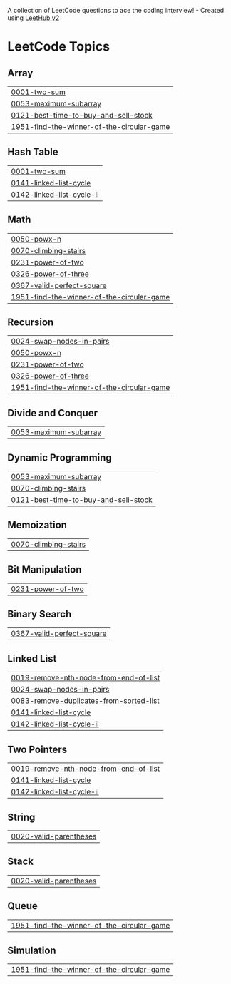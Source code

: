 A collection of LeetCode questions to ace the coding interview! - Created using [LeetHub v2](https://github.com/arunbhardwaj/LeetHub-2.0)
<!---LeetCode Topics Start-->
# LeetCode Topics
## Array
|  |
| ------- |
| [0001-two-sum](https://github.com/yaswanthbathini/leetcode/tree/master/0001-two-sum) |
| [0053-maximum-subarray](https://github.com/yaswanthbathini/leetcode/tree/master/0053-maximum-subarray) |
| [0121-best-time-to-buy-and-sell-stock](https://github.com/yaswanthbathini/leetcode/tree/master/0121-best-time-to-buy-and-sell-stock) |
| [1951-find-the-winner-of-the-circular-game](https://github.com/yaswanthbathini/leetcode/tree/master/1951-find-the-winner-of-the-circular-game) |
## Hash Table
|  |
| ------- |
| [0001-two-sum](https://github.com/yaswanthbathini/leetcode/tree/master/0001-two-sum) |
| [0141-linked-list-cycle](https://github.com/yaswanthbathini/leetcode/tree/master/0141-linked-list-cycle) |
| [0142-linked-list-cycle-ii](https://github.com/yaswanthbathini/leetcode/tree/master/0142-linked-list-cycle-ii) |
## Math
|  |
| ------- |
| [0050-powx-n](https://github.com/yaswanthbathini/leetcode/tree/master/0050-powx-n) |
| [0070-climbing-stairs](https://github.com/yaswanthbathini/leetcode/tree/master/0070-climbing-stairs) |
| [0231-power-of-two](https://github.com/yaswanthbathini/leetcode/tree/master/0231-power-of-two) |
| [0326-power-of-three](https://github.com/yaswanthbathini/leetcode/tree/master/0326-power-of-three) |
| [0367-valid-perfect-square](https://github.com/yaswanthbathini/leetcode/tree/master/0367-valid-perfect-square) |
| [1951-find-the-winner-of-the-circular-game](https://github.com/yaswanthbathini/leetcode/tree/master/1951-find-the-winner-of-the-circular-game) |
## Recursion
|  |
| ------- |
| [0024-swap-nodes-in-pairs](https://github.com/yaswanthbathini/leetcode/tree/master/0024-swap-nodes-in-pairs) |
| [0050-powx-n](https://github.com/yaswanthbathini/leetcode/tree/master/0050-powx-n) |
| [0231-power-of-two](https://github.com/yaswanthbathini/leetcode/tree/master/0231-power-of-two) |
| [0326-power-of-three](https://github.com/yaswanthbathini/leetcode/tree/master/0326-power-of-three) |
| [1951-find-the-winner-of-the-circular-game](https://github.com/yaswanthbathini/leetcode/tree/master/1951-find-the-winner-of-the-circular-game) |
## Divide and Conquer
|  |
| ------- |
| [0053-maximum-subarray](https://github.com/yaswanthbathini/leetcode/tree/master/0053-maximum-subarray) |
## Dynamic Programming
|  |
| ------- |
| [0053-maximum-subarray](https://github.com/yaswanthbathini/leetcode/tree/master/0053-maximum-subarray) |
| [0070-climbing-stairs](https://github.com/yaswanthbathini/leetcode/tree/master/0070-climbing-stairs) |
| [0121-best-time-to-buy-and-sell-stock](https://github.com/yaswanthbathini/leetcode/tree/master/0121-best-time-to-buy-and-sell-stock) |
## Memoization
|  |
| ------- |
| [0070-climbing-stairs](https://github.com/yaswanthbathini/leetcode/tree/master/0070-climbing-stairs) |
## Bit Manipulation
|  |
| ------- |
| [0231-power-of-two](https://github.com/yaswanthbathini/leetcode/tree/master/0231-power-of-two) |
## Binary Search
|  |
| ------- |
| [0367-valid-perfect-square](https://github.com/yaswanthbathini/leetcode/tree/master/0367-valid-perfect-square) |
## Linked List
|  |
| ------- |
| [0019-remove-nth-node-from-end-of-list](https://github.com/yaswanthbathini/leetcode/tree/master/0019-remove-nth-node-from-end-of-list) |
| [0024-swap-nodes-in-pairs](https://github.com/yaswanthbathini/leetcode/tree/master/0024-swap-nodes-in-pairs) |
| [0083-remove-duplicates-from-sorted-list](https://github.com/yaswanthbathini/leetcode/tree/master/0083-remove-duplicates-from-sorted-list) |
| [0141-linked-list-cycle](https://github.com/yaswanthbathini/leetcode/tree/master/0141-linked-list-cycle) |
| [0142-linked-list-cycle-ii](https://github.com/yaswanthbathini/leetcode/tree/master/0142-linked-list-cycle-ii) |
## Two Pointers
|  |
| ------- |
| [0019-remove-nth-node-from-end-of-list](https://github.com/yaswanthbathini/leetcode/tree/master/0019-remove-nth-node-from-end-of-list) |
| [0141-linked-list-cycle](https://github.com/yaswanthbathini/leetcode/tree/master/0141-linked-list-cycle) |
| [0142-linked-list-cycle-ii](https://github.com/yaswanthbathini/leetcode/tree/master/0142-linked-list-cycle-ii) |
## String
|  |
| ------- |
| [0020-valid-parentheses](https://github.com/yaswanthbathini/leetcode/tree/master/0020-valid-parentheses) |
## Stack
|  |
| ------- |
| [0020-valid-parentheses](https://github.com/yaswanthbathini/leetcode/tree/master/0020-valid-parentheses) |
## Queue
|  |
| ------- |
| [1951-find-the-winner-of-the-circular-game](https://github.com/yaswanthbathini/leetcode/tree/master/1951-find-the-winner-of-the-circular-game) |
## Simulation
|  |
| ------- |
| [1951-find-the-winner-of-the-circular-game](https://github.com/yaswanthbathini/leetcode/tree/master/1951-find-the-winner-of-the-circular-game) |
<!---LeetCode Topics End-->